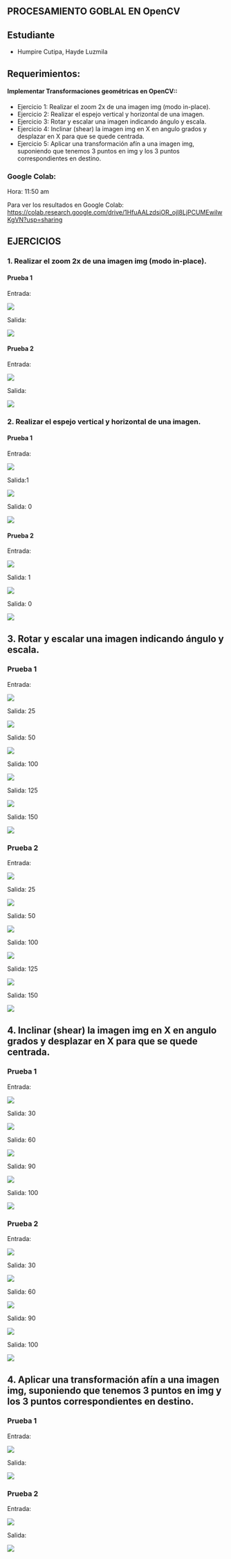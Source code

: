 ## PROCESAMIENTO GOBLAL EN OpenCV
## Estudiante
- Humpire Cutipa, Hayde Luzmila

## Requerimientos:
#### Implementar Transformaciones geométricas en OpenCV::
  - Ejercicio 1: Realizar el zoom 2x de una imagen img (modo in-place).
  - Ejercicio 2: Realizar el espejo vertical y horizontal de una imagen.
  - Ejercicio 3: Rotar y escalar una imagen indicando ángulo y escala.
  - Ejercicio 4: Inclinar (shear) la imagen img en X en angulo grados y desplazar en X para que se quede centrada.
  - Ejercicio 5: Aplicar una transformación afín a una imagen img, suponiendo que tenemos 3 puntos en img y los 3 puntos correspondientes en destino.

### Google Colab:

Hora: 11:50 am

Para ver los resultados en Google Colab: https://colab.research.google.com/drive/1HfuAALzdsiOR_ojI8LjPCUMEwiIwKgVN?usp=sharing

## EJERCICIOS

### 1. Realizar el zoom 2x de una imagen img (modo in-place).

#### Prueba 1

Entrada: 

![](Entrada/imagen1.jpg)


Salida:

![](Salida/1_Transformacion_Zoomx2.jpg)

#### Prueba 2

Entrada: 

![](Entrada/imagen2.jpg)


Salida:

![](Salida/1_Transformacion_Zoomx2_Prueba2.jpg)

### 2. Realizar el espejo vertical y horizontal de una imagen.

#### Prueba 1

Entrada: 

![](Entrada/imagen1.jpg)


Salida:1

![](Salida/2_Transformacion_Espejo_Horizontal.jpg)

Salida: 0

![](Salida/2_Transformacion_Espejo_Vertical.jpg)

#### Prueba 2

Entrada: 

![](Entrada/imagen2.jpg)

Salida: 1

![](Salida/2_Transformacion_Espejo_Horizontal_Prueba2.jpg)

Salida: 0

![](Salida/2_Transformacion_Espejo_Vertical_Prueba2.jpg)

## 3. Rotar y escalar una imagen indicando ángulo y escala.

### Prueba 1

Entrada: 

![](Entrada/imagen1.jpg)

Salida: 25

![](Salida/3_Transformacion_RotarEscalar_25.jpg)

Salida: 50

![](Salida/3_Transformacion_RotarEscalar_50.jpg)

Salida: 100

![](Salida/3_Transformacion_RotarEscalar_100.jpg)

Salida: 125

![](Salida/3_Transformacion_RotarEscalar_125.jpg)

Salida: 150

![](Salida/3_Transformacion_RotarEscalar_150.jpg)

### Prueba 2

Entrada: 

![](Entrada/imagen2.jpg)


Salida: 25

![](Salida/3_Transformacion_RotarEscalar_25_Prueba2.jpg)

Salida: 50

![](Salida/3_Transformacion_RotarEscalar_50_Prueba2.jpg)

Salida: 100

![](Salida/3_Transformacion_RotarEscalar_100_Prueba2.jpg)

Salida: 125

![](Salida/3_Transformacion_RotarEscalar_125_Prueba2.jpg)

Salida: 150

![](Salida/3_Transformacion_RotarEscalar_150_Prueba2.jpg)

## 4. Inclinar (shear) la imagen img en X en angulo grados y desplazar en X para que se quede centrada.

### Prueba 1

Entrada: 

![](Entrada/imagen1.jpg)


Salida: 30

![](Salida/4_Transformacion_Inclinar_30.jpg)

Salida: 60

![](Salida/4_Transformacion_Inclinar_60.jpg)

Salida: 90

![](Salida/4_Transformacion_Inclinar_90.jpg)

Salida: 100

![](Salida/4_Transformacion_Inclinar_100.jpg)

### Prueba 2

Entrada: 

![](Entrada/imagen2.jpg)


Salida: 30

![](Salida/4_Transformacion_Inclinar_30_Prueba2.jpg)

Salida: 60

![](Salida/4_Transformacion_Inclinar_60_Prueba2.jpg)

Salida: 90

![](Salida/4_Transformacion_Inclinar_90_Prueba2.jpg)

Salida: 100

![](Salida/4_Transformacion_Inclinar_100_Prueba2.jpg)

## 4. Aplicar una transformación afín a una imagen img, suponiendo que tenemos 3 puntos en img y los 3 puntos correspondientes en destino.

### Prueba 1

Entrada: 

![](Entrada/imagen1.jpg)

Salida:

![](Salida/5_Transformacion_Afin.jpg)

### Prueba 2

Entrada: 

![](Entrada/imagen2.jpg)


Salida:

![](Salida/5_Transformacion_Afin_Prueba2.jpg)
